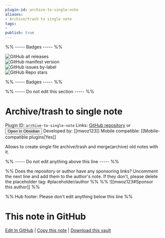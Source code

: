 ```yaml
---
plugin-id: archive-to-single-note
aliases:
- Archive/trash to single note
tags: 
- 
publish: true
---
```


%% ----- Badges ----- %%

![GitHub all releases](https://img.shields.io/github/downloads/mwoz123/archive-to-single-note/total?color=573E7A&logo=github&style=for-the-badge)   
![GitHub manifest version](https://img.shields.io/github/manifest-json/v/mwoz123/archive-to-single-note?color=573E7A&logo=github&style=for-the-badge)   
![GitHub issues by-label](https://img.shields.io/github/issues/mwoz123/archive-to-single-note/help%20wanted?color=573E7A&logo=github&style=for-the-badge)   
![GitHub Repo stars](https://img.shields.io/github/stars/mwoz123/archive-to-single-note?color=573E7A&logo=github&style=for-the-badge)

%% ----- Badges ----- %%

%% ----- Do not edit this section ----- %%

# Archive/trash to single note

Plugin ID: `archive-to-single-note`
Links: [GitHub repository](https://github.com/mwoz123/archive-to-single-note) or [<button id=HH>Open in Obsidian</button>](obsidian://show-plugin?id=archive-to-single-note)
Developed by: [[mwoz123]]
Mobile compatible: [[Mobile-compatible plugins|Yes]]

Allows to create single file archive/trash and merge(archive) old notes with it.

%% ----- Do not edit anything above this line ----- %% 

%% Does the repository or author have any sponsoring links? Uncomment the next line and add them to the author's note. If they don't, please delete the placeholder tag: #placeholder/author %%
%% ![[mwoz123#Sponsor this author]] %%

%% Hub footer: Please don't edit anything below this line %%

# This note in GitHub

<span class="git-footer">[Edit In GitHub](https://github.dev/obsidian-community/obsidian-hub/blob/main/02%20-%20Community%20Expansions/02.05%20All%20Community%20Expansions/Plugins/archive-to-single-note.md "git-hub-edit-note") | [Copy this note](https://raw.githubusercontent.com/obsidian-community/obsidian-hub/main/02%20-%20Community%20Expansions/02.05%20All%20Community%20Expansions/Plugins/archive-to-single-note.md "git-hub-copy-note") | [Download this vault](https://github.com/obsidian-community/obsidian-hub/archive/refs/heads/main.zip "git-hub-download-vault") </span>
